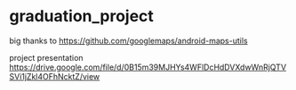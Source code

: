 # graduation_project

big thanks to https://github.com/googlemaps/android-maps-utils

project presentation https://drive.google.com/file/d/0B15m39MJHYs4WFlDcHdDVXdwWnRjQTVSVi1jZkl4OFhNcktZ/view
